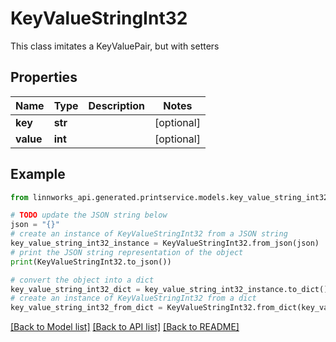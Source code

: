# KeyValueStringInt32

This class imitates a KeyValuePair, but with setters

## Properties

Name | Type | Description | Notes
------------ | ------------- | ------------- | -------------
**key** | **str** |  | [optional] 
**value** | **int** |  | [optional] 

## Example

```python
from linnworks_api.generated.printservice.models.key_value_string_int32 import KeyValueStringInt32

# TODO update the JSON string below
json = "{}"
# create an instance of KeyValueStringInt32 from a JSON string
key_value_string_int32_instance = KeyValueStringInt32.from_json(json)
# print the JSON string representation of the object
print(KeyValueStringInt32.to_json())

# convert the object into a dict
key_value_string_int32_dict = key_value_string_int32_instance.to_dict()
# create an instance of KeyValueStringInt32 from a dict
key_value_string_int32_from_dict = KeyValueStringInt32.from_dict(key_value_string_int32_dict)
```
[[Back to Model list]](../README.md#documentation-for-models) [[Back to API list]](../README.md#documentation-for-api-endpoints) [[Back to README]](../README.md)


